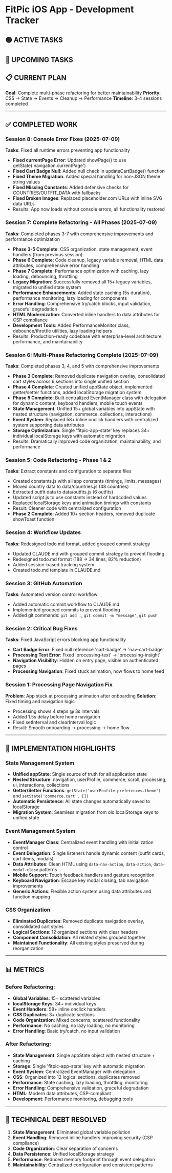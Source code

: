 # FitPic iOS App - Development Tracker

## 🟢 ACTIVE TASKS

## 🔴 UPCOMING TASKS


## 📋 CURRENT PLAN
**Goal**: Complete multi-phase refactoring for better maintainability
**Priority**: CSS → State → Events → Cleanup → Performance
**Timeline**: 3-4 sessions completed

---

## ✅ COMPLETED WORK

### Session 8: Console Error Fixes (2025-07-09)
**Tasks**: Fixed all runtime errors preventing app functionality
- **Fixed currentPage Error**: Updated showPage() to use getState('navigation.currentPage')
- **Fixed Cart Badge Null**: Added null check in updateCartBadge() function
- **Fixed Theme Migration**: Added special handling for non-JSON theme string values
- **Fixed Missing Constants**: Added defensive checks for COUNTRIES/OUTFIT_DATA with fallbacks
- **Fixed Broken Images**: Replaced placeholder.com URLs with inline SVG data URLs
- Results: App now loads without console errors, all functionality restored

### Session 7: Complete Refactoring - All Phases (2025-07-09)
**Tasks**: Completed phases 3-7 with comprehensive improvements and performance optimization
- **Phase 3-5 Complete**: CSS organization, state management, event handlers (from previous session)
- **Phase 6 Complete**: Code cleanup, legacy variable removal, HTML data attributes, comprehensive error handling
- **Phase 7 Complete**: Performance optimization with caching, lazy loading, debouncing, throttling
- **Legacy Migration**: Successfully removed all 15+ legacy variables, migrated to unified state system
- **Performance Enhancements**: Added state caching (5s duration), performance monitoring, lazy loading for components
- **Error Handling**: Comprehensive try/catch blocks, input validation, graceful degradation
- **HTML Modernization**: Converted inline handlers to data attributes for CSP compliance
- **Development Tools**: Added PerformanceMonitor class, debounce/throttle utilities, lazy loading helpers
- Results: Production-ready codebase with enterprise-level architecture, performance, and maintainability

### Session 6: Multi-Phase Refactoring Complete (2025-07-09)
**Tasks**: Completed phases 3, 4, and 5 with comprehensive improvements
- **Phase 3 Complete**: Removed duplicate navigation overlay, consolidated cart styles across 6 sections into single unified section
- **Phase 4 Complete**: Created unified appState object, implemented getter/setter functions, added localStorage migration system
- **Phase 5 Complete**: Built centralized EventManager class with delegation for dynamic content, keyboard handlers, mobile touch events
- **State Management**: Unified 15+ global variables into appState with nested structure (navigation, commerce, collections, interactions)
- **Event System**: Replaced 58+ inline onclick handlers with centralized system supporting data attributes
- **Storage Optimization**: Single 'fitpic-app-state' key replaces 34+ individual localStorage keys with automatic migration
- Results: Dramatically improved code organization, maintainability, and performance

### Session 5: Code Refactoring - Phase 1 & 2
**Tasks**: Extract constants and configuration to separate files
- Created constants.js with all app constants (timings, limits, messages)
- Moved country data to data/countries.js (48 countries)
- Extracted outfit data to data/outfits.js (6 outfits)
- Updated script.js to use constants instead of hardcoded values
- Replaced localStorage keys and animation timings with constants
- Result: Cleaner code with centralized configuration
- **Phase 2 Complete**: Added 10+ section headers, removed duplicate showToast function

### Session 4: Workflow Updates
**Tasks**: Redesigned todo.md format, added grouped commit strategy
- Updated CLAUDE.md with grouped commit strategy to prevent flooding
- Redesigned todo.md format (188 → 34 lines, 82% reduction)
- Added session-based tracking system
- Created todo.md template in CLAUDE.md

### Session 3: GitHub Automation
**Tasks**: Automated version control workflow
- Added automatic commit workflow to CLAUDE.md
- Implemented grouped commits to prevent flooding
- Added git commands: `git add .`, `git commit -m "message"`, `git push`

### Session 2: Critical Bug Fixes
**Tasks**: Fixed JavaScript errors blocking app functionality
- **Cart Badge Error**: Fixed null reference 'cart-badge' → 'nav-cart-badge'
- **Processing Text Error**: Fixed 'processing-text' → 'processing-insight' 
- **Navigation Visibility**: Hidden on entry page, visible on authenticated pages
- **Processing Navigation**: Fixed stuck animation, now flows to home feed

### Session 1: Processing Page Navigation Fix  
**Problem**: App stuck at processing animation after onboarding
**Solution**: Fixed timing and navigation logic
- Processing shows 4 steps @ 3s intervals
- Added 1.5s delay before home navigation
- Fixed setInterval and clearInterval logic
- Result: Smooth onboarding → processing → home flow

---

## 🎯 IMPLEMENTATION HIGHLIGHTS

### State Management System
- **Unified appState**: Single source of truth for all application state
- **Nested Structure**: navigation, userProfile, commerce, scroll, processing, ui, interactions, collections
- **Getter/Setter Functions**: `getState('userProfile.preferences.theme')` and `setState('commerce.cart', [])`
- **Automatic Persistence**: All state changes automatically saved to localStorage
- **Migration System**: Seamless migration from old localStorage keys to unified state

### Event Management System
- **EventManager Class**: Centralized event handling with initialization control
- **Event Delegation**: Single listeners handle dynamic content (outfit cards, cart items, modals)
- **Data Attributes**: Clean HTML using `data-nav-action`, `data-action`, `data-modal-close` patterns
- **Mobile Support**: Touch feedback handlers and gesture recognition
- **Keyboard Navigation**: Escape key modal closing, tab navigation improvements
- **Generic Actions**: Flexible action system using data attributes and function mapping

### CSS Organization
- **Eliminated Duplicates**: Removed duplicate navigation overlay, consolidated cart styles
- **Logical Sections**: 12 organized sections with clear headers
- **Component Consolidation**: All related styles grouped together
- **Maintained Functionality**: All existing styles preserved during reorganization

---

## 📊 METRICS

### Before Refactoring:
- **Global Variables**: 15+ scattered variables
- **localStorage Keys**: 34+ individual keys
- **Event Handlers**: 58+ inline onclick handlers
- **CSS Duplicates**: 3+ duplicate sections
- **Code Organization**: Mixed concerns, scattered functionality
- **Performance**: No caching, no lazy loading, no monitoring
- **Error Handling**: Basic try/catch, no input validation

### After Refactoring:
- **State Management**: Single appState object with nested structure + caching
- **Storage**: Single 'fitpic-app-state' key with automatic migration
- **Event System**: Centralized EventManager with delegation
- **CSS**: Organized into 12 logical sections, duplicates removed
- **Performance**: State caching, lazy loading, throttling, monitoring
- **Error Handling**: Comprehensive validation, graceful degradation
- **HTML**: Modern data attributes, CSP-compliant
- **Development**: Performance monitoring, debugging tools

---

## 🔧 TECHNICAL DEBT RESOLVED

1. **State Management**: Eliminated global variable pollution
2. **Event Handling**: Removed inline handlers improving security (CSP compliance)
3. **Code Organization**: Clear separation of concerns
4. **Data Persistence**: Unified localStorage strategy
5. **Performance**: Reduced memory footprint through event delegation
6. **Maintainability**: Centralized configuration and consistent patterns